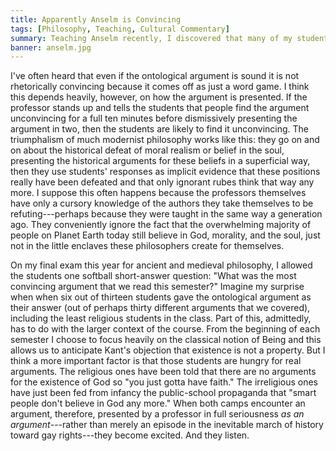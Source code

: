 ```yaml
---
title: Apparently Anselm is Convincing
tags: [Philosophy, Teaching, Cultural Commentary]
summary: Teaching Anselm recently, I discovered that many of my students found the ontological argument very convincing.  I think this has to do with the way older authors are presented.
banner: anselm.jpg
---
```


I've often heard that even if the ontological argument is sound it is not rhetorically convincing because it comes off as just a word game.  I think this depends heavily, however, on how the argument is presented.  If the professor stands up and tells the students that people find the argument unconvincing for a full ten minutes before dismissively presenting the argument in two, then the students are likely to find it unconvincing.  The triumphalism of much modernist philosophy works like this:  they go on and on about the historical defeat of moral realism or belief in the soul, presenting the historical arguments for these beliefs in a superficial way, then they use students' responses as implicit evidence that these positions really have been defeated and that only ignorant rubes think that way any more.  I suppose this often happens because the professors themselves have only a cursory knowledge of the authors they take themselves to be refuting---perhaps because they were taught in the same way a generation ago.  They conveniently ignore the fact that the overwhelming majority of people on Planet Earth today still believe in God, morality, and the soul, just not in the little enclaves these philosophers create for themselves.

On my final exam this year for ancient and medieval philosophy, I allowed the students one softball short-answer question: "What was the most convincing argument that we read this semester?"  Imagine my surprise when when six out of thirteen students gave the ontological argument as their answer (out of perhaps thirty different arguments that we covered), including the least religious students in the class.  Part of this, admittedly, has to do with the larger context of the course.  From the beginning of each semester I choose to focus heavily on the classical notion of Being and this allows us to anticipate Kant's objection that existence is not a property.  But I think a more important factor is that those students are hungry for real arguments.  The religious ones have been told that there are no arguments for the existence of God so "you just gotta have faith."  The irreligious ones have just been fed from infancy the public-school propaganda that "smart people don't believe in God any more."  When both camps encounter an argument, therefore, presented by a professor in full seriousness *as an argument*---rather than merely an episode in the inevitable march of history toward gay rights---they become excited.  And they listen.
